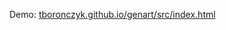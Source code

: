 Demo: [tboronczyk.github.io/genart/src/index.html](https://tboronczyk.github.io/genart/src/index.html)
